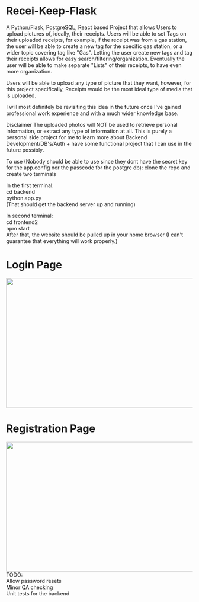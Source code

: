 # Recei-Keep-Flask

A Python/Flask, PostgreSQL, React based Project that allows Users to upload pictures of, ideally, their receipts. Users will be able to set Tags on their uploaded receipts, for example, if the receipt was from a gas station, the user will be able to create a new tag for the specific gas station, or a wider topic covering tag like "Gas". Letting the user create new tags and tag their receipts allows for easy search/filtering/organization. Eventually the user will be able to make separate "Lists" of their receipts, to have even more organization.

Users will be able to upload any type of picture that they want, however, for this project specifically, Receipts would be the most ideal type of media that is uploaded.

I will most definitely be revisiting this idea in the future once I've gained professional work experience and with a much wider knowledge base.

Disclaimer The uploaded photos will NOT be used to retrieve personal information, or extract any type of information at all. This is purely a personal side project for me to learn more about Backend Development/DB's/Auth + have some functional project that I can use in the future possibly.

To use (Nobody should be able to use since they dont have the secret key for the app.config nor the passcode for the postgre db):
clone the repo and create two terminals

In the first terminal: <br>
cd backend <br>
python app.py <br>
(That should get the backend server up and running)

In second terminal: <br>
cd frontend2 <br>
npm start <br> 
After that, the website should be pulled up in your home browser (I can't guarantee that everything will work properly.) <br>

<h1> Login Page </h1>
<img src="https://user-images.githubusercontent.com/91567133/173208454-ede1e889-d137-4175-9921-4ce6989342c2.png" width="750" height="350">




<h1> Registration Page </h1>
<img src="https://user-images.githubusercontent.com/91567133/173208409-96580396-8ade-44db-81e2-bb800cb309ff.png" width="750" height="350">

<br>
TODO: <br
Create Search function <br>
Allow password resets <br>
Minor QA checking <br>
Unit tests for the backend <br>
